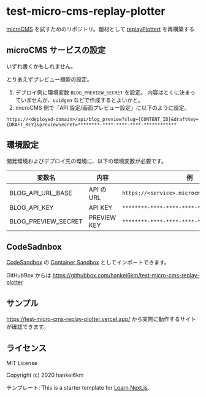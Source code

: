 # test-micro-cms-replay-plotter

[microCMS](https://microcms.io/) を試すためのリポジトリ。題材として [replayPlottert](https://hankei6km.github.io/posts/2020-08-hugo_shortcode_plotter/) を再構築する

## microCMS サービスの設定

いずれ書くかもしれません。

とりあえずプレビュー機能の設定。

1. デプロイ側に環境変数 `BLOG_PREVIEW_SECRET` を設定。 内容はとくに決まっていませんが、`uuidgen` などで作成するとよいかと。
1. microCMS 側で「API 設定/画面プレビュー設定」に以下のように設定。

```
https://<deployed-domain>/api/blog_preview?slug={CONTENT_ID}&draftKey={DRAFT_KEY}&previewSecret=********-****-****-****-************
```

## 環境設定

開発環境およびデプロイ先の環境に、以下の環境変数が必要です。

| 変数名              | 内容        | 例                                            |
| ------------------- | ----------- | --------------------------------------------- |
| BLOG_API_URL_BASE   | API の URL  | `https://<service>.microcms.io/api/v1/<name>` |
| BLOG_API_KEY        | API KEY     | `********-****-****-****-************`        |
| BLOG_PREVIEW_SECRET | PREVIEW KEY | `********-****-****-****-************`        |

## CodeSadnbox

[CodeSandbox](https://codesandbox.io/) の [Container Sandbox](https://codesandbox.io/post/codesandbox-containers-out-of-beta-improvements) としてインポートできます。

GitHubBox からは https://githubbox.com/hankei6km/test-micro-cms-replay-plotter

## サンプル

https://test-micro-cms-replay-plotter.vercel.app/ から実際に動作するサイトが確認できます。

## ライセンス

MIT License

Copyright (c) 2020 hankei6km

テンプレート: This is a starter template for [Learn Next.js](https://nextjs.org/learn).
